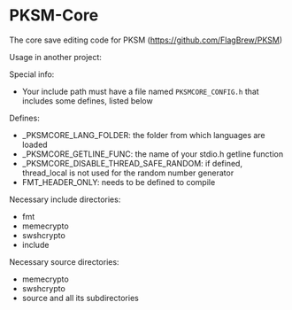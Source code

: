 # PKSM-Core
The core save editing code for PKSM (https://github.com/FlagBrew/PKSM)

Usage in another project:

Special info:
- Your include path must have a file named `PKSMCORE_CONFIG.h` that includes some defines, listed below

Defines:
- _PKSMCORE_LANG_FOLDER: the folder from which languages are loaded
- _PKSMCORE_GETLINE_FUNC: the name of your stdio.h getline function
- _PKSMCORE_DISABLE_THREAD_SAFE_RANDOM: if defined, thread_local is not used for the random number generator
- FMT_HEADER_ONLY: needs to be defined to compile

Necessary include directories:
- fmt
- memecrypto
- swshcrypto
- include

Necessary source directories:
- memecrypto
- swshcrypto
- source and all its subdirectories
